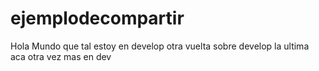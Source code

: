 # ejemplodecompartir

Hola Mundo
 que tal 
estoy en develop
otra vuelta sobre develop 
la ultima aca otra vez mas en dev